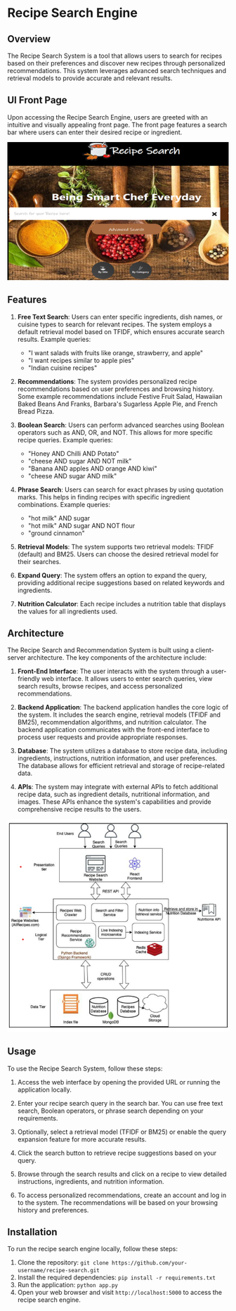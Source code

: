 # Recipe Search Engine


## Overview

The Recipe Search System is a  tool that allows users to search for recipes based on their preferences and discover new recipes through personalized recommendations. This system leverages advanced search techniques and retrieval models to provide accurate and relevant results.

## UI Front Page
Upon accessing the Recipe Search Engine, users are greeted with an intuitive and visually appealing front page. The front page features a search bar where users can enter their desired recipe or ingredient.

![Front Page UI](image/ui.png)

## Features

1. **Free Text Search**: Users can enter specific ingredients, dish names, or cuisine types to search for relevant recipes. The system employs a default retrieval model based on TFIDF, which ensures accurate search results. Example queries:

   - "I want salads with fruits like orange, strawberry, and apple"
   - "I want recipes similar to apple pies"
   - "Indian cuisine recipes"

2. **Recommendations**: The system provides personalized recipe recommendations based on user preferences and browsing history. Some example recommendations include Festive Fruit Salad, Hawaiian Baked Beans And Franks, Barbara's Sugarless Apple Pie, and French Bread Pizza.

3. **Boolean Search**: Users can perform advanced searches using Boolean operators such as AND, OR, and NOT. This allows for more specific recipe queries. Example queries:

   - "Honey AND Chilli AND Potato"
   - "cheese AND sugar AND NOT milk"
   - "Banana AND apples AND orange AND kiwi"
   - "cheese AND sugar AND milk"

4. **Phrase Search**: Users can search for exact phrases by using quotation marks. This helps in finding recipes with specific ingredient combinations. Example queries:

   - "hot milk" AND sugar
   - "hot milk" AND sugar AND NOT flour
   - "ground cinnamon"

5. **Retrieval Models**: The system supports two retrieval models: TFIDF (default) and BM25. Users can choose the desired retrieval model for their searches.

6. **Expand Query**: The system offers an option to expand the query, providing additional recipe suggestions based on related keywords and ingredients.

7. **Nutrition Calculator**: Each recipe includes a nutrition table that displays the values for all ingredients used.

## Architecture

The Recipe Search and Recommendation System is built using a client-server architecture. The key components of the architecture include:

1. **Front-End Interface**: The user interacts with the system through a user-friendly web interface. It allows users to enter search queries, view search results, browse recipes, and access personalized recommendations.

2. **Backend Application**: The backend application handles the core logic of the system. It includes the search engine, retrieval models (TFIDF and BM25), recommendation algorithms, and nutrition calculator. The backend application communicates with the front-end interface to process user requests and provide appropriate responses.

3. **Database**: The system utilizes a database to store recipe data, including ingredients, instructions, nutrition information, and user preferences. The database allows for efficient retrieval and storage of recipe-related data.

4. **APIs**: The system may integrate with external APIs to fetch additional recipe data, such as ingredient details, nutritional information, and images. These APIs enhance the system's capabilities and provide comprehensive recipe results to the users.

![Architecture Diagram](image/systemArch.png)

## Usage

To use the Recipe Search System, follow these steps:

1. Access the web interface by opening the provided URL or running the application locally.

2. Enter your recipe search query in the search bar. You can use free text search, Boolean operators, or phrase search depending on your requirements.

3. Optionally, select a retrieval model (TFIDF or BM25) or enable the query expansion feature for more accurate results.

4. Click the search button to retrieve recipe suggestions based on your query.

5. Browse through the search results and click on a recipe to view detailed instructions, ingredients, and nutrition information.

6. To access personalized recommendations, create an account and log in to the system. The recommendations will be based on your browsing history and preferences.


## Installation
To run the recipe search engine locally, follow these steps:

1. Clone the repository: `git clone https://github.com/your-username/recipe-search.git`
2. Install the required dependencies: `pip install -r requirements.txt`
3. Run the application: `python app.py`
4. Open your web browser and visit `http://localhost:5000` to access the recipe search engine.

